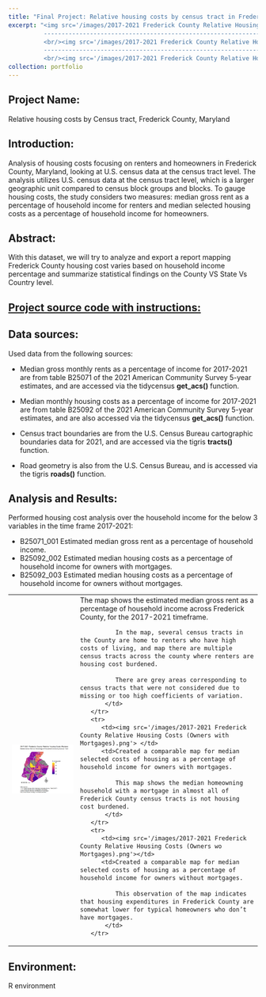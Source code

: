 ```yaml
---
title: "Final Project: Relative housing costs by census tract in Frederick county, Maryland <br/>"
excerpt: "<img src='/images/2017-2021 Frederick County Relative Housing Costs (Renters).png'> <br/>
          ------------------------------------------------------------------------------------------------
          <br/><img src='/images/2017-2021 Frederick County Relative Housing Costs (Owners with Mortgages).png'>  <br/>
          ------------------------------------------------------------------------------------------------
          <br/><img src='/images/2017-2021 Frederick County Relative Housing Costs (Owners wo Mortgages).png'>"
collection: portfolio
---
```


## Project Name: 
Relative housing costs by Census tract, Frederick County, Maryland

## Introduction: 
Analysis of housing costs focusing on renters and homeowners in Frederick County, Maryland, looking at U.S. census data at the census tract level. 
The analysis utilizes U.S. census data at the census tract level, which is a larger geographic unit compared to census block groups and blocks. To gauge housing costs, the study considers two measures: median gross rent as a percentage of household income for renters and median selected housing costs as a percentage of household income for homeowners.

## Abstract: 
With this dataset, we will try to analyze and export a report mapping Frederick County housing cost varies based on household income percentage and summarize statistical findings on the County VS State Vs Country level.

## <a href="/_pages/Relative_Housing_Costs_Analysis.html">Project source code with instructions:</a>

## Data sources:
Used data from the following sources: 

 - Median gross monthly rents as a percentage of income for 2017-2021 are from table B25071 of the 2021 American Community Survey 5-year estimates, and are accessed via the tidycensus **get_acs()** function.

 - Median monthly housing costs as a percentage of income for 2017-2021 are from table B25092 of the 2021 American Community Survey 5-year estimates, and are also accessed via the tidycensus **get_acs()** function.

 - Census tract boundaries are from the U.S. Census Bureau cartographic boundaries data for 2021, and are accessed via the tigris **tracts()** function.

 - Road geometry is also from the U.S. Census Bureau, and is accessed via the tigris **roads()** function.
 
 ## Analysis and Results:
 Performed housing cost analysis over the household income for the below 3 variables in the time frame 2017-2021:
 
- B25071_001 Estimated median gross rent as a percentage of household income.
- B25092_002 Estimated median housing costs as a percentage of household income for owners with mortgages.
- B25092_003 Estimated median housing costs as a percentage of household income for owners without mortgages.

<table><tr>
          <td><img src='/images/2017-2021 Frederick County Relative Housing Costs (Renters).png'> </td>
          <td>The map shows the estimated median gross rent as a percentage of household income across Frederick County, for the 2017-2021 timeframe.
              
              In the map, several census tracts in the County are home to renters who have high costs of living, and map there are multiple census tracts across the county where renters are housing cost burdened. 
              
              There are grey areas corresponding to census tracts that were not considered due to missing or too high coefficients of variation.
           </td>
       </tr>
       <tr>
          <td><img src='/images/2017-2021 Frederick County Relative Housing Costs (Owners with Mortgages).png'> </td>
          <td>Created a comparable map for median selected costs of housing as a percentage of household income for owners with mortgages.
              
              This map shows the median homeowning household with a mortgage in almost all of Frederick County census tracts is not housing cost burdened.
           </td>
       </tr>
       <tr>
          <td><img src='/images/2017-2021 Frederick County Relative Housing Costs (Owners wo Mortgages).png'></td>
          <td>Created a comparable map for median selected costs of housing as a percentage of household income for owners without mortgages. 
              
              This observation of the map indicates that housing expenditures in Frederick County are somewhat lower for typical homeowners who don’t have mortgages.
           </td>
       </tr>
</table>


## Environment: 
R environment


